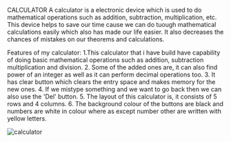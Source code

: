 CALCULATOR
A calculator is a electronic device which is used to do mathematical operations such as addition, subtraction, multiplication, etc. This device helps to save our time cause we can do tuough mathematical calculations easily which also has made our life easier. It also decreases the chances of mistakes on our theorems and calculations. 


Features of my calculator:
1.This calculator that i have build have capability of doing basic mathematical operations such as addition, subtraction multiplication and division.
2. Some of the added ones are, it can also find power of an integer as well as it can perform decimal operations too.
3. It has clear button which clears the entry space and makes memory for the new ones.
4. If we mistype something and we want to go back then we can also use the 'Del' button.
5. The layout of this calculator is, it consists of 5 rows and 4 columns.
6. The background colour of the buttons are black and numbers are white in colour where as except number other are written with yellow letters.


![calculator](https://user-images.githubusercontent.com/82519341/125759234-c0b37416-df18-428b-b76e-188567c1b3b9.PNG)






